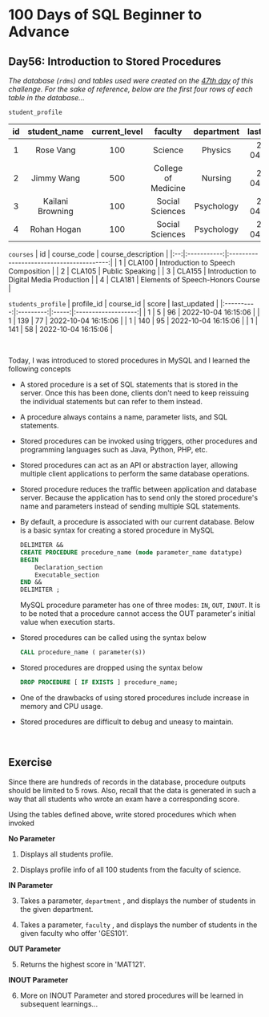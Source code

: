 # 100 Days of SQL Beginner to Advance
## Day56: Introduction to Stored Procedures

*The database (`rdms`) and tables used were created on the [47th day](https://github.com/Oyebamiji-Micheal/100-Days-of-SQL-Beginner-to-Advance/tree/master/Log/days/day47) of this challenge. For the sake of reference, below are the first four rows of each table in the database...*


```student_profile```

| id | student_name     | current_level | faculty             | department | last_updated        |
|:--:|:----------------:|:-------------:|:-------------------:|:----------:|--------------------:|
|  1 | Rose Vang        |           100 | Science             | Physics    | 2022-10-04 16:15:04 |
|  2 | Jimmy Wang       |           500 | College of Medicine | Nursing    | 2022-10-04 16:15:04 |
|  3 | Kailani Browning |           100 | Social Sciences     | Psychology | 2022-10-04 16:15:04 |
|  4 | Rohan Hogan      |           100 | Social Sciences     | Psychology | 2022-10-04 16:15:04 |

```courses```
| id | course_code | course_description                       |
|:--:|:-----------:|:----------------------------------------:|
|  1 | CLA100      | Introduction to Speech Composition       |
|  2 | CLA105      | Public Speaking                          |
|  3 | CLA155      | Introduction to Digital Media Production |
|  4 | CLA181      | Elements of Speech-Honors Course         |

```students_profile```
| profile_id | course_id | score | last_updated        |
|:----------:|:---------:|:-----:|:-------------------:|
|          1 |         5 |    96 | 2022-10-04 16:15:06 |
|          1 |       139 |    77 | 2022-10-04 16:15:06 |
|          1 |       140 |    95 | 2022-10-04 16:15:06 |
|          1 |       141 |    58 | 2022-10-04 16:15:06 |

<br>

Today, I was introduced to stored procedures in MySQL and I learned the following concepts 

- A stored procedure is a set of SQL statements that is stored in the server. Once this has been done, clients don't need to keep reissuing the individual statements but can refer to them instead.

- A procedure always contains a name, parameter lists, and SQL statements.

- Stored procedures can be invoked using triggers, other procedures and programming languages such as Java, Python, PHP, etc.

- Stored procedures can act as an API or abstraction layer, allowing multiple client applications to perform the same database operations.

- Stored procedure reduces the traffic between application and database server. Because the application has to send only the stored procedure's name and parameters instead of sending multiple SQL statements.

- By default, a procedure is associated with our current database. Below is a basic syntax for creating a stored procedure in MySQL

    ```SQL
    DELIMITER &&  
    CREATE PROCEDURE procedure_name (mode parameter_name datatype) 
    BEGIN    
        Declaration_section    
        Executable_section    
    END &&  
    DELIMITER ;   
    ```

    MySQL procedure parameter has one of three modes: `IN`, `OUT`, `INOUT`.
    It is to be noted that a procedure cannot access the OUT parameter's initial value when execution starts.

- Stored procedures can be called using the syntax below 
    ```SQL
    CALL procedure_name ( parameter(s))  
    ```

- Stored procedures are dropped using the syntax below 

    ```SQL
    DROP PROCEDURE [ IF EXISTS ] procedure_name;    
    ```

- One of the drawbacks of using stored procedures include increase in memory and CPU usage.

- Stored procedures are difficult to debug and uneasy to maintain.

<br>

## Exercise 
Since there are hundreds of records in the database, procedure outputs should be limited to 5 rows. Also, recall that the data is generated in such a way that all students who wrote an exam have a corresponding score. 

Using the tables defined above, write stored procedures which when invoked 

**No Parameter**

1. Displays all students profile.
  
2. Displays profile info of all 100 students from the faculty of science.

**IN Parameter**

3. Takes a parameter, `department` , and displays the number of students in the given department.

4. Takes a parameter, `faculty` , and displays the number of students in the given faculty who offer 'GES101'. 

**OUT Parameter**

5. Returns the highest score in 'MAT121'. 

**INOUT Parameter**

6. More on INOUT Parameter and stored procedures will be learned in subsequent learnings...